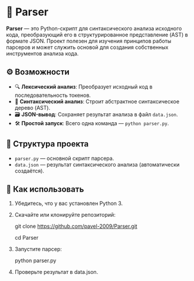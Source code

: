 # 🧾 Parser

**Parser** — это Python-скрипт для синтаксического анализа исходного кода, преобразующий его в структурированное представление (AST) в формате JSON. Проект полезен для изучения принципов работы парсеров и может служить основой для создания собственных инструментов анализа кода.

## ⚙️ Возможности

- 🔍 **Лексический анализ**: Преобразует исходный код в последовательность токенов.
- 🌲 **Синтаксический анализ**: Строит абстрактное синтаксическое дерево (AST).
- 🗃 **JSON-вывод**: Сохраняет результат анализа в файл `data.json`.
- 🛠 **Простой запуск**: Всего одна команда — `python parser.py`.

## 📁 Структура проекта

- `parser.py` — основной скрипт парсера.
- `data.json` — результат синтаксического анализа (автоматически создаётся).

## 🚀 Как использовать

1. Убедитесь, что у вас установлен Python 3.


2. Скачайте или клонируйте репозиторий:

   git clone https://github.com/pavel-2009/Parser.git

   cd Parser
   
3. Запустите парсер:

    python parser.py
   
4. Проверьте результат в data.json.
